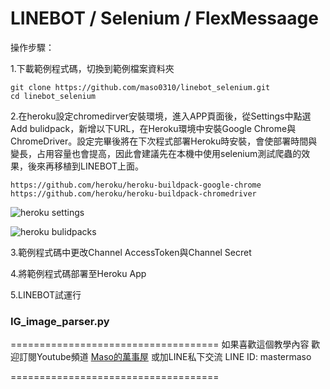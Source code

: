 # LINEBOT / Selenium / FlexMessaage

操作步驟：

1.下載範例程式碼，切換到範例檔案資料夾

```
git clone https://github.com/maso0310/linebot_selenium.git
cd linebot_selenium
```

2.在heroku設定chromedirver安裝環境，進入APP頁面後，從Settings中點選Add bulidpack，新增以下URL，在Heroku環境中安裝Google Chrome與ChromeDriver。設定完畢後將在下次程式部署Heroku時安裝，會使部署時間與變長，占用容量也會提高，因此會建議先在本機中使用selenium測試爬蟲的效果，後來再移植到LINEBOT上面。

```
https://github.com/heroku/heroku-buildpack-google-chrome
https://github.com/heroku/heroku-buildpack-chromedriver
```

![heroku settings](https://i.imgur.com/BXypZx0.jpg)

![heroku bulidpacks](https://i.imgur.com/SLgbH6K.jpg)

3.範例程式碼中更改Channel AccessToken與Channel Secret

4.將範例程式碼部署至Heroku App

5.LINEBOT試運行



### IG_image_parser.py





====================================
如果喜歡這個教學內容
歡迎訂閱Youtube頻道
[Maso的萬事屋](https://www.youtube.com/playlist?list=PLG4d6NSc7_l5-GjYiCdYa7H5Wsz0oQA7U)
或加LINE私下交流 LINE ID: mastermaso

====================================
